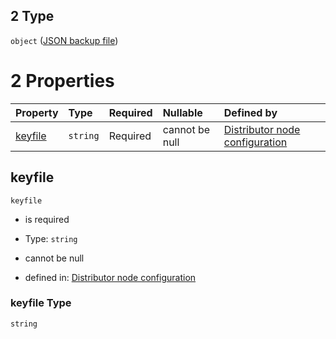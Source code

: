 ## 2 Type

`object` ([JSON backup file](definition-properties-keys-items-oneof-json-backup-file.md))

# 2 Properties

| Property            | Type     | Required | Nullable       | Defined by                                                                                                                                                                                                     |
| :------------------ | :------- | :------- | :------------- | :------------------------------------------------------------------------------------------------------------------------------------------------------------------------------------------------------------- |
| [keyfile](#keyfile) | `string` | Required | cannot be null | [Distributor node configuration](definition-properties-keys-items-oneof-json-backup-file-properties-keyfile.md "https://joystream.org/schemas/argus/config#/properties/keys/items/oneOf/2/properties/keyfile") |

## keyfile



`keyfile`

*   is required

*   Type: `string`

*   cannot be null

*   defined in: [Distributor node configuration](definition-properties-keys-items-oneof-json-backup-file-properties-keyfile.md "https://joystream.org/schemas/argus/config#/properties/keys/items/oneOf/2/properties/keyfile")

### keyfile Type

`string`

